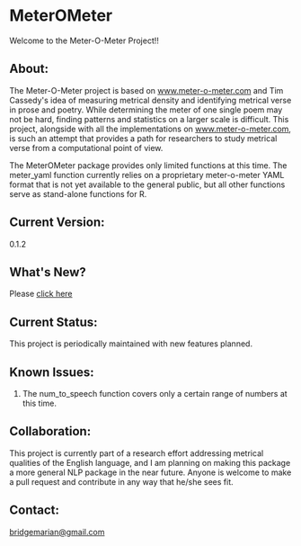# MeterOMeter

Welcome to the Meter-O-Meter Project!!

## About:

The Meter-O-Meter project is based on www.meter-o-meter.com and Tim Cassedy's idea of measuring metrical density and identifying metrical verse in prose and poetry. While determining the meter of one single poem may not be hard, finding patterns and statistics on a larger scale is difficult. This project, alongside with all the implementations on www.meter-o-meter.com, is such an attempt that provides a path for researchers to study metrical verse from a computational point of view.

The MeterOMeter package provides only limited functions at this time. The meter_yaml function currently relies on a proprietary meter-o-meter YAML format that is not yet available to the general public, but all other functions serve as stand-alone functions for R.

## Current Version:

0.1.2

## What's New?

Please [click here](https://github.com/kevin931/MeterOMeter/blob/stable_dev/Versions.md)

## Current Status:

This project is periodically maintained with new features planned.

## Known Issues:

1. The num_to_speech function covers only a certain range of numbers at this time.

## Collaboration:

This project is currently part of a research effort addressing metrical qualities of the English language, and I am planning on making this package a more general NLP package in the near future. Anyone is welcome to make a pull request and contribute in any way that he/she sees fit.

## Contact:

bridgemarian@gmail.com
